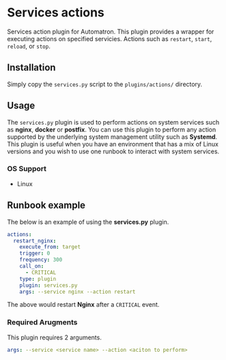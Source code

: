 # Services actions

Services action plugin for Automatron. This plugin provides a wrapper for executing actions on specified servicies. Actions such as `restart`, `start`, `reload`, or `stop`.

## Installation

Simply copy the `services.py` script to the `plugins/actions/` directory.

## Usage

The `services.py` plugin is used to perform actions on system services such as **nginx**, **docker** or **postfix**. You can use this plugin to perform any action supported by the underlying system management utility such as **Systemd**. This plugin is useful when you have an environment that has a mix of Linux versions and you wish to use one runbook to interact with system services.

### OS Support

  * Linux


## Runbook example

The below is an example of using the **services.py** plugin.

```yaml
actions:
  restart_nginx:
    execute_from: target
    trigger: 0
    frequency: 300
    call_on:
      - CRITICAL
    type: plugin
    plugin: services.py
    args: --service nginx --action restart
```

The above would restart **Nginx** after a `CRITICAL` event.

### Required Arugments

This plugin requires 2 arguments.

```yaml
args: --service <service name> --action <aciton to perform>
```


